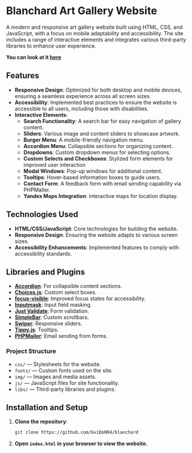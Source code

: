 # Blanchard Art Gallery Website

A modern and responsive art gallery website built using HTML, CSS, and JavaScript, with a focus on mobile adaptability and accessibility. The site includes a range of interactive elements and integrates various third-party libraries to enhance user experience.

**You can look at it [here](https://blanchard.gvidon94.ru/)**

## Features

- **Responsive Design**: Optimized for both desktop and mobile devices, ensuring a seamless experience across all screen sizes.
- **Accessibility**: Implemented best practices to ensure the website is accessible to all users, including those with disabilities.
- **Interactive Elements**:
  - **Search Functionality**: A search bar for easy navigation of gallery content.
  - **Sliders**: Various image and content sliders to showcase artwork.
  - **Burger Menu**: A mobile-friendly navigation menu.
  - **Accordion Menu**: Collapsible sections for organizing content.
  - **Dropdowns**: Custom dropdown menus for selecting options.
  - **Custom Selects and Checkboxes**: Stylized form elements for improved user interaction
  - **Modal Windows**: Pop-up windows for additional content.
  - **Tooltips**: Hover-based information boxes to guide users.
  - **Contact Form**: A feedback form with email sending capability via PHPMailer.
  - **Yandex Maps Integration**: Interactive maps for location display.

## Technologies Used

- **HTML/CSS/JavaScript**: Core technologies for building the website.
- **Responsive Design**: Ensuring the website adapts to various screen sizes.
- **Accessibility Enhancements**: Implemented features to comply with accessibility standards.

## Libraries and Plugins

- **[Accordion](https://example.com)**: For collapsible content sections.
- **[Choices.js](https://github.com/Choices-js/Choices)**: Custom select boxes.
- **[focus-visible](https://github.com/WICG/focus-visible)**: Improved focus states for accessibility.
- **[Inputmask](https://github.com/RobinHerbots/Inputmask)**: Input field masking.
- **[Just Validate](https://just-validate.dev/)**: Form validation.
- **[SimpleBar](https://github.com/Grsmto/simplebar)**: Custom scrollbars.
- **[Swiper](https://swiperjs.com/)**: Responsive sliders.
- **[Tippy.js](https://atomiks.github.io/tippyjs/)**: Tooltips.
- **[PHPMailer](https://github.com/PHPMailer/PHPMailer)**: Email sending from forms.

### Project Structure

- `css/` — Stylesheets for the website.
- `fonts/` — Custom fonts used on the site.
- `img/` — Images and media assets.
- `js/` — JavaScript files for site functionality.
- `libs/` — Third-party libraries and plugins.

## Installation and Setup

1. **Clone the repository**:

   ```bash
   git clone https://github.com/GviDoN94/blanchard

   ```

2. **Open `index.html` in your browser to view the website.**
